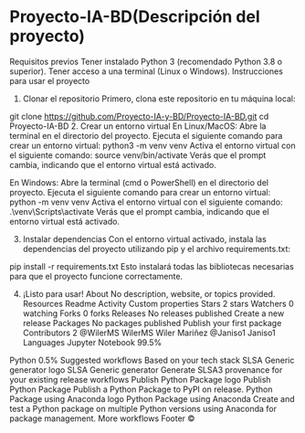 # Proyecto-IA-BD(Descripción del proyecto)

Requisitos previos
Tener instalado Python 3 (recomendado Python 3.8 o superior).
Tener acceso a una terminal (Linux o Windows).
Instrucciones para usar el proyecto
1. Clonar el repositorio
Primero, clona este repositorio en tu máquina local:

git clone https://github.com/Proyecto-IA-y-BD/Proyecto-IA-BD.git
cd Proyecto-IA-BD
2. Crear un entorno virtual
En Linux/MacOS:
Abre la terminal en el directorio del proyecto.
Ejecuta el siguiente comando para crear un entorno virtual:
python3 -m venv venv
Activa el entorno virtual con el siguiente comando:
source venv/bin/activate
Verás que el prompt cambia, indicando que el entorno virtual está activado.

En Windows:
Abre la terminal (cmd o PowerShell) en el directorio del proyecto.
Ejecuta el siguiente comando para crear un entorno virtual:
python -m venv venv
Activa el entorno virtual con el siguiente comando:
.\venv\Scripts\activate
Verás que el prompt cambia, indicando que el entorno virtual está activado.

3. Instalar dependencias
Con el entorno virtual activado, instala las dependencias del proyecto utilizando pip y el archivo requirements.txt:

pip install -r requirements.txt
Esto instalará todas las bibliotecas necesarias para que el proyecto funcione correctamente.

4. ¡Listo para usar!
About
No description, website, or topics provided.
Resources
 Readme
 Activity
 Custom properties
Stars
 2 stars
Watchers
 0 watching
Forks
 0 forks
Releases
No releases published
Create a new release
Packages
No packages published
Publish your first package
Contributors
2
@WilerMS
WilerMS Wiler Mariñez
@Janiso1
Janiso1
Languages
Jupyter Notebook
99.5%
 
Python
0.5%
Suggested workflows
Based on your tech stack
SLSA Generic generator logo
SLSA Generic generator
Generate SLSA3 provenance for your existing release workflows
Publish Python Package logo
Publish Python Package
Publish a Python Package to PyPI on release.
Python Package using Anaconda logo
Python Package using Anaconda
Create and test a Python package on multiple Python versions using Anaconda for package management.
More workflows
Footer
© 
